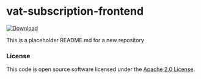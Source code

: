 
# vat-subscription-frontend

 [ ![Download](https://api.bintray.com/packages/hmrc/releases/vat-subscription-frontend/images/download.svg) ](https://bintray.com/hmrc/releases/vat-subscription-frontend/_latestVersion)

This is a placeholder README.md for a new repository

### License

This code is open source software licensed under the [Apache 2.0 License]("http://www.apache.org/licenses/LICENSE-2.0.html").
